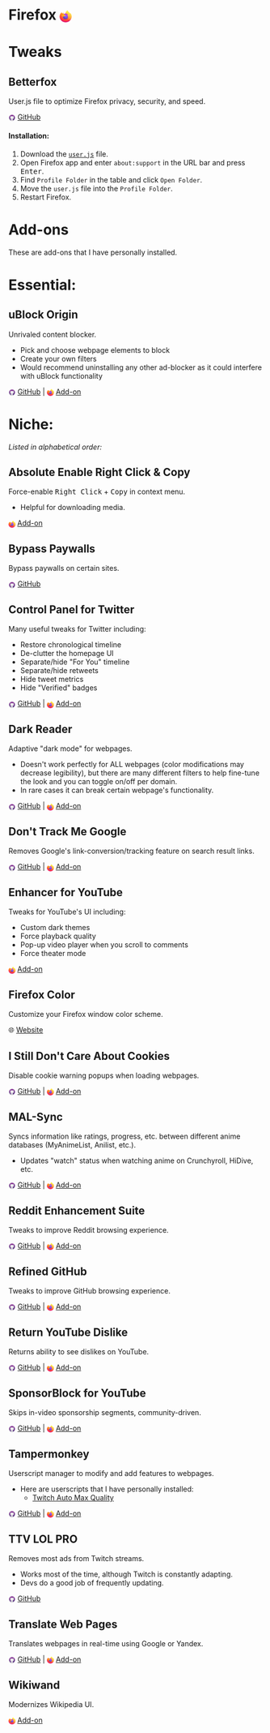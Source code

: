 # Firefox <img src="img/firefox.png" style="vertical-align:middle; height:24px;">
# Tweaks
## Betterfox
User.js file to optimize Firefox privacy, security, and speed.

<img src="img/github.png" style="vertical-align:middle; height:14px"> [GitHub](https://github.com/yokoffing/Betterfox)

#### Installation:
1. Download the [`user.js`](https://github.com/yokoffing/Betterfox/blob/master/user.js) file.
2. Open Firefox app and enter `about:support` in the URL bar and press <kbd>Enter</kbd>.
3. Find `Profile Folder` in the table and click `Open Folder`.
4. Move the `user.js` file into the `Profile Folder`.
5. Restart Firefox.

# Add-ons
These are add-ons that I have personally installed.

# Essential:
## uBlock Origin
Unrivaled content blocker.
- Pick and choose webpage elements to block
- Create your own filters
- Would recommend uninstalling any other ad-blocker as it could interfere with uBlock functionality

<img src="img/github.png" style="vertical-align:middle; height:14px"> [GitHub](https://github.com/gorhill/uBlock) | <img src="img/firefox.png" style="vertical-align:middle; height:14px"> [Add-on](https://addons.mozilla.org/en-US/firefox/addon/ublock-origin/)

# Niche:
<i>Listed in alphabetical order:</i>

## Absolute Enable Right Click & Copy
Force-enable <kbd>Right Click</kbd> + <kbd>Copy</kbd> in context menu.
- Helpful for downloading media.

<img src="img/firefox.png" style="vertical-align:middle; height:14px;"> [Add-on](https://addons.mozilla.org/en-US/firefox/addon/absolute-enable-right-click/)

## Bypass Paywalls
Bypass paywalls on certain sites.

<img src="img/github.png" style="vertical-align:middle; height:14px;"> [GitHub](https://github.com/iamadamdev/bypass-paywalls-chrome)

## Control Panel for Twitter
Many useful tweaks for Twitter including:
- Restore chronological timeline
- De-clutter the homepage UI
- Separate/hide "For You" timeline
- Separate/hide retweets
- Hide tweet metrics
- Hide "Verified" badges

<img src="img/github.png" style="vertical-align:middle; height:14px"> [GitHub](https://github.com/insin/control-panel-for-twitter) | <img src="img/firefox.png" style="vertical-align:middle; height:14px"> [Add-on](https://addons.mozilla.org/en-US/firefox/addon/control-panel-for-twitter/)

## Dark Reader
Adaptive "dark mode" for webpages.
- Doesn't work perfectly for ALL webpages (color modifications may decrease legibility), but there are many different filters to help fine-tune the look and you can toggle on/off per domain.
- In rare cases it can break certain webpage's functionality.

<img src="img/github.png" style="vertical-align:middle; height:14px"> [GitHub](https://github.com/darkreader/darkreader) | <img src="img/firefox.png" style="vertical-align:middle; height:14px"> [Add-on](https://addons.mozilla.org/firefox/addon/darkreader/)

## Don't Track Me Google
Removes Google's link-conversion/tracking feature on search result links.

<img src="img/github.png" style="vertical-align:middle; height:14px"> [GitHub](https://github.com/Rob--W/dont-track-me-google) | <img src="img/firefox.png" style="vertical-align:middle; height:14px"> [Add-on](https://addons.mozilla.org/en-US/firefox/addon/dont-track-me-google1/)

## Enhancer for YouTube
Tweaks for YouTube's UI including:
- Custom dark themes
- Force playback quality
- Pop-up video player when you scroll to comments
- Force theater mode

<img src="img/firefox.png" style="vertical-align:middle; height:14px"> [Add-on](https://addons.mozilla.org/en-US/firefox/addon/enhancer-for-youtube/)

## Firefox Color
Customize your Firefox window color scheme.

🌐 [Website](https://color.firefox.com/)

## I Still Don't Care About Cookies
Disable cookie warning popups when loading webpages.

<img src="img/github.png" style="vertical-align:middle; height:14px"> [GitHub](https://github.com/OhMyGuus/I-Still-Dont-Care-About-Cookies) | <img src="img/firefox.png" style="vertical-align:middle; height:14px"> [Add-on](https://addons.mozilla.org/en-US/firefox/addon/istilldontcareaboutcookies/)

## MAL-Sync
Syncs information like ratings, progress, etc. between different anime databases (MyAnimeList, Anilist, etc.).
- Updates "watch" status when watching anime on Crunchyroll, HiDive, etc.

<img src="img/github.png" style="vertical-align:middle; height:14px"> [GitHub](https://github.com/MALSync/MALSync) | <img src="img/firefox.png" style="vertical-align:middle; height:14px"> [Add-on](https://addons.mozilla.org/en-US/firefox/addon/mal-sync/)

## Reddit Enhancement Suite
Tweaks to improve Reddit browsing experience.

<img src="img/github.png" style="vertical-align:middle; height:14px"> [GitHub](https://github.com/honestbleeps/Reddit-Enhancement-Suite) | <img src="img/firefox.png" style="vertical-align:middle; height:14px"> [Add-on](https://addons.mozilla.org/en-US/firefox/addon/reddit-enhancement-suite/)

## Refined GitHub
Tweaks to improve GitHub browsing experience.

<img src="img/github.png" style="vertical-align:middle; height:14px"> [GitHub](https://github.com/refined-github/refined-github) | <img src="img/firefox.png" style="vertical-align:middle; height:14px"> [Add-on](https://addons.mozilla.org/en-US/firefox/addon/refined-github-/)

## Return YouTube Dislike
Returns ability to see dislikes on YouTube.

<img src="img/github.png" style="vertical-align:middle; height:14px"> [GitHub](https://github.com/Anarios/return-youtube-dislike) | <img src="img/firefox.png" style="vertical-align:middle; height:14px"> [Add-on](https://addons.mozilla.org/en-US/firefox/addon/return-youtube-dislikes/)

## SponsorBlock for YouTube
Skips in-video sponsorship segments, community-driven.

<img src="img/github.png" style="vertical-align:middle; height:14px"> [GitHub](https://github.com/ajayyy/SponsorBlock) | <img src="img/firefox.png" style="vertical-align:middle; height:14px"> [Add-on](https://addons.mozilla.org/en-US/firefox/addon/sponsorblock/)

## Tampermonkey
Userscript manager to modify and add features to webpages.
- Here are userscripts that I have personally installed:
    - [Twitch Auto Max Quality](https://github.com/nomomo/Twitch-Auto-Max-Quality)

<img src="img/github.png" style="vertical-align:middle; height:14px"> [GitHub](https://github.com/Tampermonkey/tampermonkey) | <img src="img/firefox.png" style="vertical-align:middle; height:14px"> [Add-on](https://addons.mozilla.org/en-US/firefox/addon/tampermonkey/)

## TTV LOL PRO
Removes most ads from Twitch streams.
- Works most of the time, although Twitch is constantly adapting.
- Devs do a good job of frequently updating.

<img src="img/github.png" style="vertical-align:middle; height:14px"> [GitHub](https://github.com/younesaassila/ttv-lol-pro)

## Translate Web Pages
Translates webpages in real-time using Google or Yandex.

<img src="img/github.png" style="vertical-align:middle; height:14px"> [GitHub](https://github.com/FilipePS/Traduzir-paginas-web) | <img src="img/firefox.png" style="vertical-align:middle; height:14px"> [Add-on](https://addons.mozilla.org/en-US/firefox/addon/traduzir-paginas-web/)

## Wikiwand
Modernizes Wikipedia UI.

<img src="img/firefox.png" style="vertical-align:middle; height:14px"> [Add-on](https://addons.mozilla.org/en-US/firefox/addon/wikiwand-wikipedia-modernized/)

<!-- <img src="img/github.png" style="vertical-align:middle; height:14px"> [GitHub](https://github.com/Rob--W/dont-track-me-google) | <img src="img/firefox.png" style="vertical-align:middle; height:14px"> [Add-on](https://addons.mozilla.org/en-US/firefox/addon/dont-track-me-google1/) -->